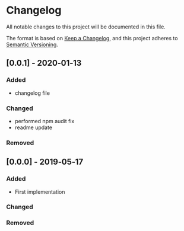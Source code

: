 # Changelog
All notable changes to this project will be documented in this file.

The format is based on [Keep a Changelog](https://keepachangelog.com/en/1.0.0/),
and this project adheres to [Semantic Versioning](https://semver.org/spec/v2.0.0.html).



## [0.0.1] - 2020‑01‑13

### Added
- changelog file
### Changed
- performed npm audit fix
- readme update
### Removed

## [0.0.0] - 2019‑05‑17

### Added
- First implementation
### Changed
### Removed

